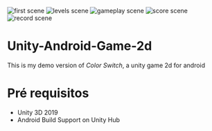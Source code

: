 ![first scene](https://pin.it/s7iq3knkpfqfcx)
![levels scene](https://pin.it/hjzfdmshyppgms)
![gameplay scene](https://pin.it/r4ufvzfiazou7p)
![score scene](https://pin.it/yiecppnxddi72a)
![record scene](https://pin.it/jy4i2w2vya326b)



# Unity-Android-Game-2d

This is my demo version of _Color Switch_, a unity game 2d for android


# Pré requisitos

* Unity 3D 2019
* Android Build Support on Unity Hub



